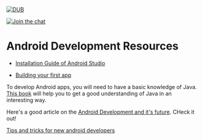 [![DUB](https://img.shields.io/dub/l/vibe-d.svg?style=flat)](LICENSE)

[![Join the chat](https://img.shields.io/badge/gitter-join%20chat%20%E2%86%92-brightgreen.svg)](https://gitter.im/LNMIIT-Computer-Club/Lobby)

# Android Development Resources

* [Installation Guide of Android Studio](INSTALLATION.md)

* [Building your first app](https://developer.android.com/training/basics/firstapp/index.html)

To develop Android apps, you will need to have a basic knowledge of Java. [This book](files/head-first-java-2nd-edition.pdf?raw=true) will help you to get a good understanding of Java in an interesting way.

Here's a good article on the [Android Development and it's future](https://medium.com/@jatinkirankalpanajharaj/android-development-and-its-scope-in-india-36ef2bd12b3).
 CHeck it out!

[Tips and tricks for new android developers](http://www.androidauthority.com/tips-tricks-new-android-app-developers-336322/)